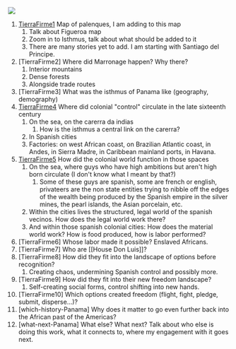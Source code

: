 <a href="https://juncture-digital.org"><img src="https://juncture-digital.org/images/ve-button.png"></a>

<param ve-config 
       title="Panama"
       author="EmKamm"
       banner="https://raw.githubusercontent.com/emKamm/homepage/main/Panama/1644Jansson.png" 
       layout="vtl">

<!-- Entities discussed throughout the essay are typically defined before the essay text and
     are thus available in all text.  Entity identifiers (QIDs) can be found in either
     Wikipedia or Wikidata (https://www.wikidata.org)> -->
<param ve-entity eid="">

1. [TierraFirme1](TierraFirme1.md) Map of palenques, I am adding to this map
	1. Talk about Figueroa map
	2. Zoom in to Isthmus, talk about what should be added to it
	3. There are many stories yet to add. I am starting with Santiago del Principe.
2. [TierraFirme2] Where did Marronage happen? Why there?
	1. Interior mountains
	2. Dense forests
	3. Alongside trade routes
3. [TierraFirme3] What was the isthmus of Panama like (geography, demography)
4.  [TierraFirme4](TierraFirme4.md) Where did colonial "control" circulate in the late sixteenth century
	1. 	On the sea, on the carerra da indias
		1. How is the isthmus a central link on the carerra?
	2. In Spanish cities
	3. Factories: on west African coast, on Brazilian Atlantic coast, in Andes, in Sierra Madre, in Caribbean mainland ports, in Havana. 
5. [TierraFirme5](TierraFirme5.md) How did the colonial world function in those spaces
	1.  On the sea, where guys who have high ambitions but aren't high born circulate (I don't know what I meant by that?)
		1.  Some of these guys are spanish, some are french or english, privateers are the non state entities trying to nibble off the edges of the wealth being produced by the Spanish empire in the silver mines, the pearl islands, the Asian porcelain, etc.
	2.  Within the cities lives the structured, legal world of the spanish vecinos. How does the legal world work there?  
	3.  And within those spanish colonial cities: How does the material world work? How is food produced, how is labor performed? 
6. [TierraFirme6]  Whose labor made it possible? Enslaved Africans. 
7.  [TierraFirme7]  Who are [[House Don Luis]]?
8. [TierraFirme8]  How did they fit into the landscape of options before recognition? 
	1. Creating chaos, undermining Spanish control and possibly more.
9.  [TierraFirme9]  How did they fit into their new freedom landscape?
	1. Self-creating social forms, control shifting into new hands.
10. [TierraFirme10]  Which options created freedom (flight, fight, pledge, submit, disperse...)?
11. [which-history-Panama] Why does it matter to go even further back into the African past of the Americas?
12. [what-next-Panama]  What else? What next? Talk about who else is doing this work, what it connects to, where my engagement with it goes next. 
